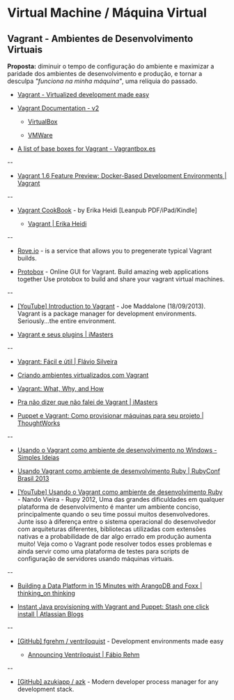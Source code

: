 # Virtual Machine / Máquina Virtual

## Vagrant - Ambientes de Desenvolvimento Virtuais

**Proposta:** diminuir o tempo de configuração do  ambiente e maximizar a paridade dos ambientes de desenvolvimento e  produção, e tornar a desculpa _"funciona na minha máquina"_, uma relíquia do passado.

* [Vagrant - Virtualized development made easy](http://vagrantup.com/)

* [Vagrant Documentation - v2](http://docs.vagrantup.com/v2)

  * [VirtualBox](http://docs.vagrantup.com/v2/virtualbox/index.html)

  * [VMWare](http://docs.vagrantup.com/v2/vmware/index.html)

* [A list of base boxes for Vagrant - Vagrantbox.es](http://www.vagrantbox.es/)

--

* [Vagrant 1.6 Feature Preview: Docker-Based Development Environments | Vagrant](https://www.vagrantup.com/blog/feature-preview-vagrant-1-6-docker-dev-environments.html)

--

* [Vagrant CookBook](https://leanpub.com/vagrantcookbook) - by Erika Heidi [Leanpub PDF/iPad/Kindle]

  * [Vagrant | Erika Heidi](http://www.erikaheidi.com/vagrant/)

--

* [Rove.io](http://rove.io/) - is a service that allows you to pregenerate typical Vagrant builds.

* [Protobox](http://getprotobox.com/) - Online GUI for Vagrant. Build amazing web applications together Use protobox to build and share your vagrant virtual machines.

--

* [[YouTube] Introduction to Vagrant](https://www.youtube.com/watch?v=FSxS6iPJMFw) - Joe Maddalone (18/09/2013). Vagrant is a package manager for development environments. Seriously...the entire environment.

* [Vagrant e seus plugins | iMasters](http://imasters.com.br/tecnologia/redes-e-servidores/vagrant-e-seus-plugins/)

--

* [Vagrant: Fácil e útil | Flávio Silveira](http://flaviosilveira.com/2012/vagrant-facil-e-util/)

* [Criando ambientes virtualizados com Vagrant](http://blog.concretesolutions.com.br/2012/10/criando-ambientes-virtualizados-com-vagrant/)

* [Vagrant: What, Why, and How](http://net.tutsplus.com/tutorials/php/vagrant-what-why-and-how/)

* [Pra não dizer que não falei de Vagrant | iMasters](http://imasters.com.br/desenvolvimento/pra-nao-dizer-que-nao-falei-de-vagrant/)

* [Puppet e Vagrant: Como provisionar máquinas para seu projeto | ThoughtWorks](http://www.thoughtworks.com/insights/blog/puppet-e-vagrant-como-provisionar-maquinas-para-seu-projeto)

--

* [Usando o Vagrant como ambiente de desenvolvimento no Windows - Simples Ideias](http://simplesideias.com.br/usando-o-vagrant-como-ambiente-de-desenvolvimento-no-windows)

* [Usando Vagrant como ambiente de desenvolvimento Ruby | RubyConf Brasil 2013](https://www.eventials.com/pt-br/locaweb/usando-vagrant-como-ambiente-de-desenvolvimento-ruby/)

* [[YouTube] Usando o Vagrant como ambiente de desenvolvimento Ruby](https://www.youtube.com/watch?v=zg4EMgcb6H8) - Nando Vieira - Rupy 2012, Uma das grandes dificuldades em qualquer plataforma de desenvolvimento é manter um ambiente conciso, principalmente quando o seu time possui muitos desenvolvedores. Junte isso à diferença entre o sistema operacional do desenvolvedor com arquiteturas diferentes, bibliotecas utilizadas com extensões nativas e a probabilidade de dar algo errado em produção aumenta muito! Veja como o Vagrant pode resolver todos esses problemas e ainda servir como uma plataforma de testes para scripts de configuração de servidores usando máquinas virtuais.

--

* [Building a Data Platform in 15 Minutes with ArangoDB and Foxx | thinking_on thinking](http://thinkingonthinking.com/A-Data-Platform-in-15-minutes/)

* [Instant Java provisioning with Vagrant and Puppet: Stash one click install | Atlassian Blogs](https://blogs.atlassian.com/2013/03/instant-java-provisioning-with-vagrant-and-puppet-stash-one-click-install/)

--

* [[GitHub] fgrehm / ventriloquist](https://github.com/fgrehm/ventriloquist) - Development environments made easy

  * [Announcing Ventriloquist | Fábio Rehm](http://fabiorehm.com/blog/2013/09/11/announcing-ventriloquist/)

--

* [[GitHub] azukiapp / azk](https://github.com/azukiapp/azk) - Modern developer process manager for any development stack.
